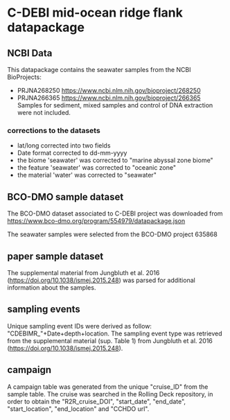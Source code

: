 # C-DEBI mid-ocean ridge flank datapackage

## NCBI Data
This datapackage contains the seawater samples from the NCBI BioProjects: 
- PRJNA268250 https://www.ncbi.nlm.nih.gov/bioproject/268250
- PRJNA266365 https://www.ncbi.nlm.nih.gov/bioproject/266365
Samples for sediment, mixed samples and control of DNA extraction were not included.

### corrections to the datasets
- lat/long corrected into two fields
- Date format corrected to dd-mm-yyyy
- the biome 'seawater' was corrected to "marine abyssal zone biome"
- the feature 'seawater' was corrected to "oceanic zone"
- the material 'water' was corrected to "seawater"

## BCO-DMO sample dataset
The BCO-DMO dataset associated to C-DEBI project was downloaded from https://www.bco-dmo.org/program/554979/datapackage.json

The seawater samples were selected from the BCO-DMO project 635868

## paper sample dataset
The supplemental material from Jungbluth et al. 2016 (https://doi.org/10.1038/ismej.2015.248) was parsed for additional information about the samples.

## sampling events
Unique sampling event IDs were derived as follow: "CDEBIMR_"+Date+depth+location.
The sampling event type was retrieved from the supplemental material (sup. Table 1) from Jungbluth et al. 2016 (https://doi.org/10.1038/ismej.2015.248).

## campaign
A campaign table was generated from the unique "cruise_ID" from the sample table. The cruise was searched in the Rolling Deck repository, in order to obtain the "R2R_cruise_DOI", "start_date", "end_date", "start_location", "end_location" and "CCHDO url".